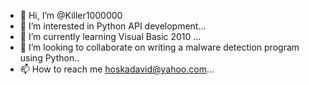 - 👋 Hi, I’m @Killer1000000
- 👀 I’m interested in Python API development...
- 🌱 I’m currently learning Visual Basic 2010 ...
- 💞️ I’m looking to collaborate on writing a malware detection program using Python..
- 📫 How to reach me hoskadavid@yahoo.com...

<!---
Killer1000000/Killer1000000 is a ✨ special ✨ repository because its `README.md` (this file) appears on your GitHub profile.
You can click the Preview link to take a look at your changes.
--->
